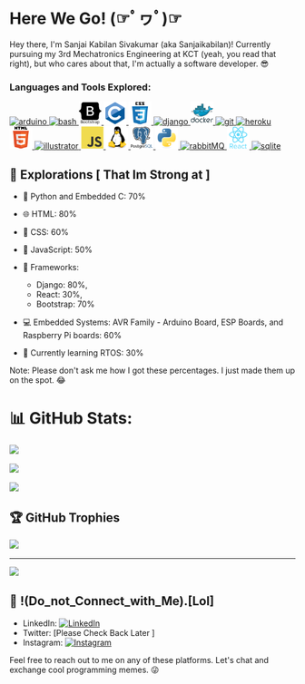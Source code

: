 # Here We Go! (☞ﾟヮﾟ)☞ 

Hey there, I'm Sanjai Kabilan Sivakumar (aka Sanjaikabilan)! Currently pursuing my 3rd Mechatronics Engineering at KCT (yeah, you read that right), but who cares about that, I'm actually a software developer. 😎

<h3 align="left">Languages and Tools Explored:</h3>
<p align="left"> <a href="https://www.arduino.cc/" target="_blank" rel="noreferrer"> <img src="https://cdn.worldvectorlogo.com/logos/arduino-1.svg" alt="arduino" width="40" height="40"/> </a> <a href="https://www.gnu.org/software/bash/" target="_blank" rel="noreferrer"> <img src="https://www.vectorlogo.zone/logos/gnu_bash/gnu_bash-icon.svg" alt="bash" width="40" height="40"/> </a> <a href="https://getbootstrap.com" target="_blank" rel="noreferrer"> <img src="https://raw.githubusercontent.com/devicons/devicon/master/icons/bootstrap/bootstrap-plain-wordmark.svg" alt="bootstrap" width="40" height="40"/> </a> <a href="https://www.cprogramming.com/" target="_blank" rel="noreferrer"> <img src="https://raw.githubusercontent.com/devicons/devicon/master/icons/c/c-original.svg" alt="c" width="40" height="40"/> </a> <a href="https://www.w3schools.com/css/" target="_blank" rel="noreferrer"> <img src="https://raw.githubusercontent.com/devicons/devicon/master/icons/css3/css3-original-wordmark.svg" alt="css3" width="40" height="40"/> </a> <a href="https://www.djangoproject.com/" target="_blank" rel="noreferrer"> <img src="https://cdn.worldvectorlogo.com/logos/django.svg" alt="django" width="40" height="40"/> </a> <a href="https://www.docker.com/" target="_blank" rel="noreferrer"> <img src="https://raw.githubusercontent.com/devicons/devicon/master/icons/docker/docker-original-wordmark.svg" alt="docker" width="40" height="40"/> </a> <a href="https://git-scm.com/" target="_blank" rel="noreferrer"> <img src="https://www.vectorlogo.zone/logos/git-scm/git-scm-icon.svg" alt="git" width="40" height="40"/> </a> <a href="https://heroku.com" target="_blank" rel="noreferrer"> <img src="https://www.vectorlogo.zone/logos/heroku/heroku-icon.svg" alt="heroku" width="40" height="40"/> </a> <a href="https://www.w3.org/html/" target="_blank" rel="noreferrer"> <img src="https://raw.githubusercontent.com/devicons/devicon/master/icons/html5/html5-original-wordmark.svg" alt="html5" width="40" height="40"/> </a> <a href="https://www.adobe.com/in/products/illustrator.html" target="_blank" rel="noreferrer"> <img src="https://www.vectorlogo.zone/logos/adobe_illustrator/adobe_illustrator-icon.svg" alt="illustrator" width="40" height="40"/> </a> <a href="https://developer.mozilla.org/en-US/docs/Web/JavaScript" target="_blank" rel="noreferrer"> <img src="https://raw.githubusercontent.com/devicons/devicon/master/icons/javascript/javascript-original.svg" alt="javascript" width="40" height="40"/> </a> <a href="https://www.linux.org/" target="_blank" rel="noreferrer"> <img src="https://raw.githubusercontent.com/devicons/devicon/master/icons/linux/linux-original.svg" alt="linux" width="40" height="40"/> </a> <a href="https://www.postgresql.org" target="_blank" rel="noreferrer"> <img src="https://raw.githubusercontent.com/devicons/devicon/master/icons/postgresql/postgresql-original-wordmark.svg" alt="postgresql" width="40" height="40"/> </a> <a href="https://www.python.org" target="_blank" rel="noreferrer"> <img src="https://raw.githubusercontent.com/devicons/devicon/master/icons/python/python-original.svg" alt="python" width="40" height="40"/> </a> <a href="https://www.rabbitmq.com" target="_blank" rel="noreferrer"> <img src="https://www.vectorlogo.zone/logos/rabbitmq/rabbitmq-icon.svg" alt="rabbitMQ" width="40" height="40"/> </a> <a href="https://reactjs.org/" target="_blank" rel="noreferrer"> <img src="https://raw.githubusercontent.com/devicons/devicon/master/icons/react/react-original-wordmark.svg" alt="react" width="40" height="40"/> </a> <a href="https://www.sqlite.org/" target="_blank" rel="noreferrer"> <img src="https://www.vectorlogo.zone/logos/sqlite/sqlite-icon.svg" alt="sqlite" width="40" height="40"/> </a> </p>

## 🚀 Explorations [ That Im Strong at ]

- 🐍 Python and Embedded C: 70%
- 🌐 HTML: 80%
- 🎨 CSS: 60%
- 🌈 JavaScript: 50%
- 🤖 Frameworks:

   - Django: 80%, 
   - React: 30%,
   - Bootstrap: 70%

- 💻 Embedded Systems: AVR Family - Arduino Board, ESP Boards, and Raspberry Pi boards: 60%
- 🤯 Currently learning RTOS: 30%

Note: Please don't ask me how I got these percentages. I just made them up on the spot. 😂

# 📊 GitHub Stats:
<div align="left">
<p align="center">

![](https://github-readme-stats.vercel.app/api/top-langs/?username=Sanjaikabilan&theme=shades-of-purple&hide_border=false&include_all_commits=true&count_private=true&layout=compact)
   
![](https://github-readme-stats.vercel.app/api?username=Sanjaikabilan&theme=shades-of-purple&hide_border=false&include_all_commits=true&count_private=true)<br/>
   


![](https://github-readme-streak-stats.herokuapp.com/?user=Sanjaikabilan&theme=shades-of-purple&hide_border=false)<br/>



</p>

</div>


## 🏆 GitHub Trophies
![](https://github-profile-trophy.vercel.app/?username=Sanjaikabilan&theme=discord&no-frame=false&no-bg=true&margin-w=4)

---
[![](https://visitcount.itsvg.in/api?id=Sanjaikabilan&icon=0&color=0)](https://visitcount.itsvg.in)

<!-- Proudly created with GPRM ( https://gprm.itsvg.in ) -->



## 🌟 !(Do_not_Connect_with_Me).[Lol]

- LinkedIn: [![LinkedIn](https://img.shields.io/badge/LinkedIn-%230077B5.svg?logo=linkedin&logoColor=white)](https://www.linkedin.com/in/sanjaikabilan-s-088835201)
- Twitter: [Please Check Back Later ]
- Instagram: [![Instagram](https://img.shields.io/badge/Instagram-%23E4405F.svg?logo=Instagram&logoColor=white)](https://instagram.com/i.e_eirian)

Feel free to reach out to me on any of these platforms. Let's chat and exchange cool programming memes. 😜



<!--
**Sanjaikabilan/Sanjaikabilan** is a ✨ _special_ ✨ repository because its `README.md` (this file) appears on your GitHub profile.

Here are some ideas to get you started:

- 🔭 I’m currently working on 🤪![MinionsLaughGIF](https://user-images.githubusercontent.com/83118883/222975847-aeba5bfa-6117-4ef0-9e24-134c2e7ab19f.gif)

- 🌱 I’m currently learning ...
- 👯 I’m looking to collaborate on ...
- 🤔 I’m looking for help with ...
- 💬 Ask me about ...
- 📫 How to reach me: ...
- 😄 Pronouns: ...
- ⚡ Fun fact: ...
-->

